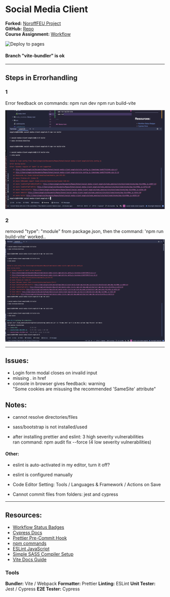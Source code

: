 # Social Media Client

**Forked:** [NoroffFEU Project](https://github.com/NoroffFEU/social-media-client)  
**GitHub:** [Repo](https://github.com/siljeangelvik/social-media-client-angelvik/tree/workflow)  
**Course Assignment:** [Workflow](https://noroff-content.gitlab.io/feu/workflow/ca.html)

![Deploy to pages](https://github.com/siljeangelvik/social-media-client-angelvik/actions/workflows/pages.yml/badge.svg)

#### Branch "vite-bundler" is ok

---

## Steps in Errorhandling

### 1

Error feedback on commands:
npm run dev
npm run build-vite

![build-vite.png](./issues/img/build-vite.png)

### 2

removed "type": "module" from package.json,
then the command: 'npm run build-vite' worked..
![remove-module-from-packageJSON.png](./issues/img/remove-module-from-packageJSON.png)

---

## Issues:

- Login form modal closes on invalid input
- missing . in href
- console in browser gives feedback: warning  
  "Some cookies are misusing the recommended 'SameSite' attribute"

## Notes:

- cannot resolve directories/files
- sass/bootstrap is not installed/used

- after installing prettier and eslint: 3 high severity vulnerabilities  
  ran command: npm audit fix --force (4 low severity vulnerabilities)

#### Other:

- eslint is auto-activated in my editor, turn it off?
- eslint is configured manually
- Code Editor Setting: Tools / Languages & Framework / Actions on Save

- Cannot commit files from folders: jest and cypress

---

## Resources:

- [Workflow Status Badges](https://docs.github.com/en/actions/monitoring-and-troubleshooting-workflows/adding-a-workflow-status-badge)
- [Cypress Docs](https://docs.cypress.io/guides/overview/why-cypress)
- [Prettier Pre-Commit Hook](https://prettier.io/docs/en/precommit.html)
- [npm commands](https://docs.npmjs.com/cli/v7/commands)
- [ESLint JavaScript](https://eslint.org/docs/latest/developer-guide/working-with-rules)
- [Simple SASS Compiler Setup](https://sprucecss.com/blog/the-simplest-sass-compile-setup)
- [Vite Docs Guide](https://vitejs.dev/guide/)

### Tools

**Bundler:** Vite / Webpack
**Formatter:** Prettier
**Linting:** ESLint
**Unit Tester:** Jest / Cypress
**E2E Tester:** Cypress
